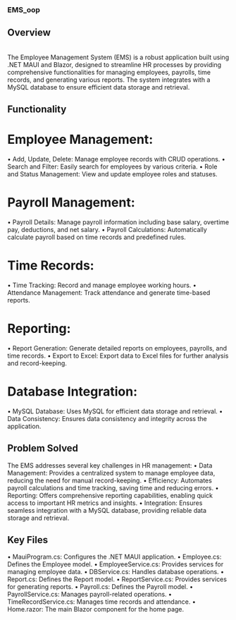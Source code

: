 ### EMS_oop

## Overview
<br>
The Employee Management System (EMS) is a robust application built using .NET MAUI and Blazor, designed to streamline HR processes by providing 
comprehensive functionalities for managing employees, payrolls, time records, and generating various reports. 
The system integrates with a MySQL database to ensure efficient data storage and retrieval.

<br>

## Functionality

# Employee Management:
•	Add, Update, Delete: Manage employee records with CRUD operations.
•	Search and Filter: Easily search for employees by various criteria.
•	Role and Status Management: View and update employee roles and statuses.

# Payroll Management:
•	Payroll Details: Manage payroll information including base salary, overtime pay, deductions, and net salary.
•	Payroll Calculations: Automatically calculate payroll based on time records and predefined rules.

# Time Records:
•	Time Tracking: Record and manage employee working hours.
•	Attendance Management: Track attendance and generate time-based reports.

# Reporting:
•	Report Generation: Generate detailed reports on employees, payrolls, and time records.
•	Export to Excel: Export data to Excel files for further analysis and record-keeping.

# Database Integration:
•	MySQL Database: Uses MySQL for efficient data storage and retrieval.
•	Data Consistency: Ensures data consistency and integrity across the application.


## Problem Solved

The EMS addresses several key challenges in HR management:
•	Data Management: Provides a centralized system to manage employee data, reducing the need for manual record-keeping.
•	Efficiency: Automates payroll calculations and time tracking, saving time and reducing errors.
•	Reporting: Offers comprehensive reporting capabilities, enabling quick access to important HR metrics and insights.
•	Integration: Ensures seamless integration with a MySQL database, providing reliable data storage and retrieval.

## Key Files
•	MauiProgram.cs: Configures the .NET MAUI application.
•	Employee.cs: Defines the Employee model.
•	EmployeeService.cs: Provides services for managing employee data.
•	DBService.cs: Handles database operations.
•	Report.cs: Defines the Report model.
•	ReportService.cs: Provides services for generating reports.
•	Payroll.cs: Defines the Payroll model.
•	PayrollService.cs: Manages payroll-related operations.
•	TimeRecordService.cs: Manages time records and attendance.
•	Home.razor: The main Blazor component for the home page.

